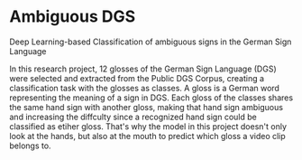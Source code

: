# Ambiguous DGS
Deep Learning-based Classification of ambiguous signs in the German Sign Language

In this research project, 12 glosses of the German Sign Language (DGS) were selected and extracted from the Public DGS Corpus, creating a classification task with the glosses as classes. A gloss is a German word representing the meaning of a sign in DGS. Each gloss of the classes shares the same hand sign with another gloss, making that hand sign ambiguous and increasing the diffculty since a recognized hand sign could be classified as etiher gloss. That's why the model in this project doesn't only look at the hands, but also at the mouth to predict which gloss a video clip belongs to.

